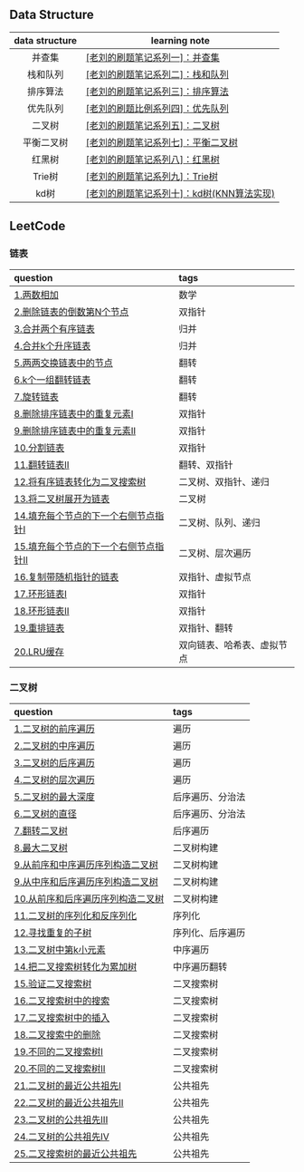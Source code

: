 ## Data Structure

| data structure | learning note                                                |
|:--------------:|--------------------------------------------------------------|
|      并查集       | [[老刘的刷题笔记系列一]：并查集](https://zhuanlan.zhihu.com/p/587154818)   |
|      栈和队列      | [[老刘的刷题笔记系列二]：栈和队列](https://zhuanlan.zhihu.com/p/588469212)  |  
|      排序算法      | [[老刘的刷题笔记系列三]：排序算法](https://zhuanlan.zhihu.com/p/589593857)  | 
|      优先队列      | [[老刘的刷题比例系列四]：优先队列](https://zhuanlan.zhihu.com/p/592606000)  |
|      二叉树       | [[老刘的刷题笔记系列五]：二叉树](https://zhuanlan.zhihu.com/p/594539131)   |
|     平衡二叉树      | [[老刘的刷题笔记系列七]：平衡二叉树](https://zhuanlan.zhihu.com/p/594802379) |
|      红黑树       | [[老刘的刷题笔记系列八]：红黑树](https://zhuanlan.zhihu.com/p/595703513)   |  
|     Trie树      | [[老刘的刷题笔记系列九]：Trie树](https://zhuanlan.zhihu.com/p/595716046) |
|      kd树       | [[老刘的刷题笔记系列十]：kd树(KNN算法实现)](https://zhuanlan.zhihu.com/p/596079050) |  

## LeetCode 
### 链表  
| question                                                                                              | tags          |
|:------------------------------------------------------------------------------------------------------|:--------------|
| [1.两数相加](https://leetcode.cn/problems/add-two-numbers/)                                               | 数学            |
| [2.删除链表的倒数第N个节点](https://leetcode.cn/problems/add-two-numbers/)                                       | 双指针           |  
| [3.合并两个有序链表](https://leetcode.cn/problems/add-two-numbers/)                                           | 归并            |  
| [4.合并k个升序链表](https://leetcode.cn/problems/merge-k-sorted-lists/)                                      | 归并            |
| [5.两两交换链表中的节点](https://leetcode.cn/problems/swap-nodes-in-pairs/)                                     | 翻转            |  
| [6.k个一组翻转链表](https://leetcode.cn/problems/reverse-nodes-in-k-group/)                                  | 翻转            |
| [7.旋转链表](https://leetcode.cn/problems/rotate-list/)                                                   | 翻转            |  
| [8.删除排序链表中的重复元素I](https://leetcode.cn/problems/remove-duplicates-from-sorted-list/)                   | 双指针           |  
| [9.删除排序链表中的重复元素II](https://leetcode.cn/problems/remove-duplicates-from-sorted-list-ii/)               | 双指针           |  
| [10.分割链表](https://leetcode.cn/problems/partition-list/)                                               | 双指针           |  
| [11.翻转链表II](https://leetcode.cn/problems/reverse-linked-list-ii/)                                     | 翻转、双指针        |  
| [12.将有序链表转化为二叉搜索树](https://leetcode.cn/problems/convert-sorted-list-to-binary-search-tree/)           | 二叉树、双指针、递归    |  
| [13.将二叉树展开为链表](https://leetcode.cn/problems/flatten-binary-tree-to-linked-list/)                      | 二叉树           |  
| [14.填充每个节点的下一个右侧节点指针I](https://leetcode.cn/problems/populating-next-right-pointers-in-each-node/)     | 二叉树、队列、递归     |  
| [15.填充每个节点的下一个右侧节点指针II](https://leetcode.cn/problems/populating-next-right-pointers-in-each-node-ii/) | 二叉树、层次遍历      |  
| [16.复制带随机指针的链表](https://leetcode.cn/problems/copy-list-with-random-pointer/)                          | 双指针、虚拟节点      | 
| [17.环形链表I](https://leetcode.cn/problems/linked-list-cycle/)                                           | 双指针           |  
| [18.环形链表II](https://leetcode.cn/problems/linked-list-cycle-ii/)                                       | 双指针           |  
| [19.重排链表](https://leetcode.cn/problems/reorder-list/)                                                 | 双指针、翻转        |  
| [20.LRU缓存](https://leetcode.cn/problems/lru-cache/)                                                   | 双向链表、哈希表、虚拟节点 |  

### 二叉树
| question                                                                                                        | tags     |    
|:----------------------------------------------------------------------------------------------------------------|:---------|
| [1.二叉树的前序遍历](https://leetcode.cn/problems/binary-tree-preorder-traversal/)                                      | 遍历       |  
| [2.二叉树的中序遍历](https://leetcode.cn/problems/binary-tree-inorder-traversal/)                                       | 遍历       |
| [3.二叉树的后序遍历](https://leetcode.cn/problems/binary-tree-postorder-traversal/)                                     | 遍历       |
| [4.二叉树的层次遍历](https://leetcode.cn/problems/binary-tree-level-order-traversal/)                                   | 遍历       |
| [5.二叉树的最大深度](https://leetcode.cn/problems/maximum-depth-of-binary-tree/)                                        | 后序遍历、分治法 |
| [6.二叉树的直径](https://leetcode.cn/problems/diameter-of-binary-tree/)                                               | 后序遍历、分治法 |  
| [7.翻转二叉树](https://leetcode.cn/problems/invert-binary-tree/)                                                     | 后序遍历     |  
| [8.最大二叉树](https://leetcode.cn/problems/maximum-binary-tree/)                                                    | 二叉树构建    |  
| [9.从前序和中序遍历序列构造二叉树](https://leetcode.cn/problems/construct-binary-tree-from-preorder-and-inorder-traversal/)    | 二叉树构建    |
| [9.从中序和后序遍历序列构造二叉树](https://leetcode.cn/problems/construct-binary-tree-from-inorder-and-postorder-traversal/)   | 二叉树构建    |
| [10.从前序和后序遍历序列构造二叉树](https://leetcode.cn/problems/construct-binary-tree-from-preorder-and-postorder-traversal/) | 二叉树构建    |
| [11.二叉树的序列化和反序列化](https://leetcode.cn/problems/serialize-and-deserialize-binary-tree/)                          | 序列化      | 
| [12.寻找重复的子树](https://leetcode.cn/problems/find-duplicate-subtrees/)                                             | 序列化、后序遍历 | 
| [13.二叉树中第k小元素](https://leetcode.cn/problems/kth-smallest-element-in-a-bst/)                                     | 中序遍历     |  
| [14.把二叉搜索树转化为累加树](https://leetcode.cn/problems/convert-bst-to-greater-tree/)                                    | 中序遍历翻转   |  
| [15.验证二叉搜索树](https://leetcode.cn/problems/validate-binary-search-tree/)                                         | 二叉搜索树    |  
| [16.二叉搜索树中的搜索](https://leetcode.cn/problems/search-in-a-binary-search-tree/)                                    | 二叉搜索树    |  
| [17.二叉搜索树中的插入](https://leetcode.cn/problems/insert-into-a-binary-search-tree/)                                  | 二叉搜索树    |  
| [18.二叉搜索中的删除](https://leetcode.cn/problems/delete-node-in-a-bst/)                                               | 二叉搜索树    | 
| [19.不同的二叉搜索树I](https://leetcode.cn/problems/unique-binary-search-trees/)                                        | 二叉搜索树    |  
| [20.不同的二叉搜索树II](https://leetcode.cn/problems/unique-binary-search-trees-ii/)                                    | 二叉搜索树    |  
| [21.二叉树的最近公共祖先I](https://leetcode.cn/problems/lowest-common-ancestor-of-a-binary-tree/)                         | 公共祖先     |  
| [22.二叉树的最近公共祖先II](https://leetcode.cn/problems/lowest-common-ancestor-of-a-binary-tree-ii/)                     | 公共祖先     |  
| [23.二叉树的公共祖先III](https://leetcode.cn/problems/lowest-common-ancestor-of-a-binary-tree-iii/)                     | 公共祖先     |  
| [24.二叉树的公共祖先IV](https://leetcode.cn/problems/lowest-common-ancestor-of-a-binary-tree-iv/)                       | 公共祖先     |  
| [25.二叉搜索树的最近公共祖先](https://leetcode.cn/problems/lowest-common-ancestor-of-a-binary-search-tree/)                 | 公共祖先     |